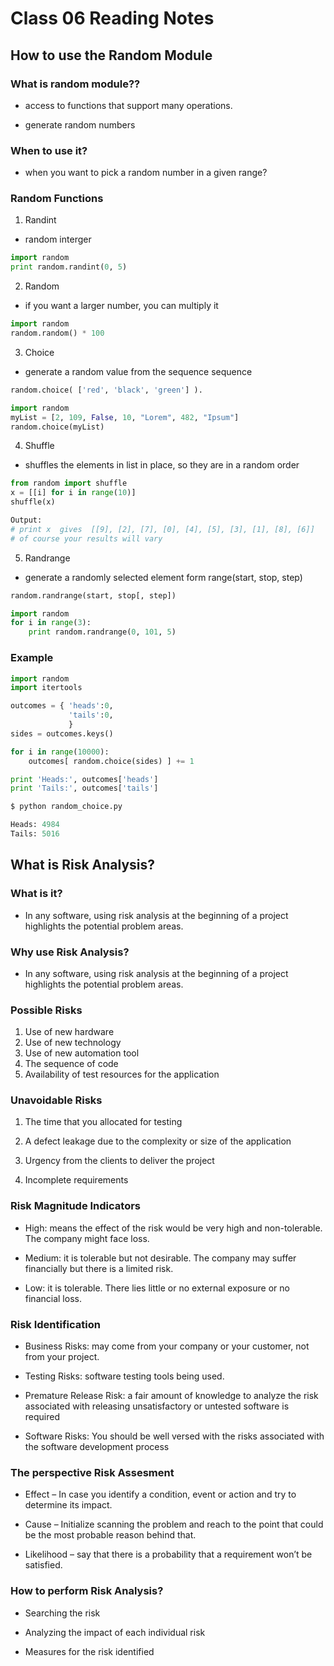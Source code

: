 # Class 06 Reading Notes

## How to use the Random Module

### What is random module??

- access to functions that support many operations.

- generate random numbers

### When to use it?

- when you want to pick a random number in a given range?

### Random Functions

1. Randint

- random interger

```py
import random
print random.randint(0, 5)
```

2. Random

- if you want a larger number,  you can multiply it

```py
import random
random.random() * 100
```

3. Choice

- generate a random value from the sequence sequence

```py
random.choice( ['red', 'black', 'green'] ).

import random
myList = [2, 109, False, 10, "Lorem", 482, "Ipsum"]
random.choice(myList)
```

4. Shuffle

- shuffles the elements in list in place, so they are in a random order

```py
from random import shuffle
x = [[i] for i in range(10)]
shuffle(x)

Output:
# print x  gives  [[9], [2], [7], [0], [4], [5], [3], [1], [8], [6]]
# of course your results will vary
```

5. Randrange

- generate a randomly selected element form range(start, stop, step)

```py
random.randrange(start, stop[, step])

import random
for i in range(3):
    print random.randrange(0, 101, 5)
```


### Example

```py
import random
import itertools

outcomes = { 'heads':0,
             'tails':0,
             }
sides = outcomes.keys()

for i in range(10000):
    outcomes[ random.choice(sides) ] += 1

print 'Heads:', outcomes['heads']
print 'Tails:', outcomes['tails']
```

```py
$ python random_choice.py

Heads: 4984
Tails: 5016
```

## What is Risk Analysis?

### What is it?

- In any software, using risk analysis at the beginning of a project highlights the potential problem areas.

### Why use Risk Analysis?

- In any software, using risk analysis at the beginning of a project highlights the potential problem areas.

### Possible Risks

1. Use of new hardware
2. Use of new technology
3. Use of new automation tool
4. The sequence of code
5. Availability of test resources for the application

### Unavoidable Risks

1. The time that you allocated for testing

2. A defect leakage due to the complexity or size of the application

3. Urgency from the clients to deliver the project

4. Incomplete requirements

### Risk Magnitude Indicators

- High: means the effect of the risk would be very high and non-tolerable. The company might face loss.

- Medium: it is tolerable but not desirable. The company may suffer financially but there is a limited risk.

- Low: it is tolerable. There lies little or no external exposure or no financial loss.

### Risk Identification

- Business Risks: may come from your company or your customer, not from your project.

- Testing Risks: software testing tools being used.

- Premature Release Risk: a fair amount of knowledge to analyze the risk associated with releasing unsatisfactory or untested software is required

- Software Risks: You should be well versed with the risks associated with the software development process

### The perspective Risk Assesment

- Effect – In case you identify a condition, event or action and try to determine its impact.

- Cause – Initialize scanning the problem and reach to the point that could be the most probable reason behind that.

- Likelihood – say that there is a probability that a requirement won’t be satisfied.

### How to perform Risk Analysis?

- Searching the risk

- Analyzing the impact of each individual risk

- Measures for the risk identified
